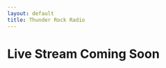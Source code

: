 ```yaml
---
layout: default
title: Thunder Rock Radio
---
```


<h1>Live Stream Coming Soon</h1>

<!--<audio controls>
  <source src="http://onair.thunderrock.ca:8000/thunder.mp3" type="audio/mpeg">
</audio>-->
<!--<a href="http://onair.thunderrock.ca:8000/thunder.mp3" target="_blank">Live Stream Here</a>-->
